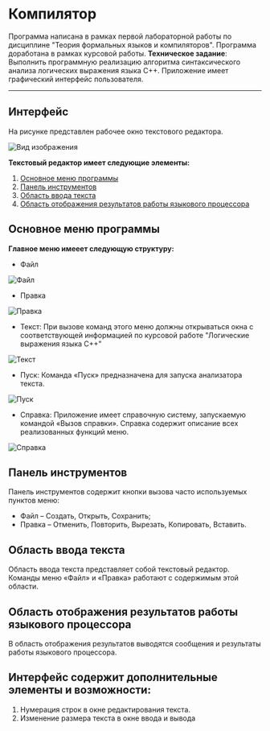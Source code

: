 # Компилятор
Программа написана в рамках первой лабораторной работы по дисциплине "Теория формальных языков и компиляторов".
Программа доработана в рамках курсовой работы.
__Техническое задание__:
Выполнить программную реализацию алгоритма синтаксического анализа логических выражения языка С++.
Приложение имеет графический интерфейс пользователя.
____
## Интерфейс
На рисунке представлен рабочее окно текстового редактора.

![Вид изображения](info/help/%D0%BE%D1%82%D0%BA%D1%80%D1%8B%D1%82%D0%B8%D0%B5%20%D0%BF%D1%80%D0%BE%D0%B3%D1%80%D0%B0%D0%BC%D0%BC%D1%8B.png)

__Текстовый редактор имеет следующие элементы:__

1. [Основное меню программы](#основное-меню-программы)
2. [Панель инструментов](#панель-инструментов)
3. [Область ввода текста](#область-ввода-текста)
4. [Область отображения результатов работы языкового процессора](#область-отображения-результатов-работы-языкового-процессора)

## Основное меню программы

__Главное меню имееет следующую структуру:__
* Файл

![Файл](info/help/%D1%84%D0%B0%D0%B9%D0%BB.png)
* Правка

![Правка](info/help/%D0%BF%D1%80%D0%B0%D0%B2%D0%BA%D0%B0.png)
* Текст:
При вызове команд этого меню должны открываться окна с соответствующей информацией по курсовой работе "Логические выражения языка С++" 

![Текст](info/help/%D1%82%D0%B5%D0%BA%D1%81%D1%82.png)
* Пуск:
Команда «Пуск» предназначена для запуска анализатора текста.

![Пуск](info/help/%D0%Bf%D1%83%D1%81%D0%BA%32.png)
* Справка:
Приложение имеет справочную систему, запускаемую командой «Вызов справки».
Справка содержит описание всех реализованных функций меню.

![Справка](info/help/%D1%81%D0%BF%D1%80%D0%B0%D0%B2%D0%BA%D0%B0.png)


## Панель инструментов

Панель инструментов содержит кнопки вызова часто используемых пунктов меню: 
* Файл – Создать, Открыть, Сохранить; 
* Правка – Отменить, Повторить, Вырезать, Копировать, Вставить.

## Область ввода текста

Область ввода текста представляет собой текстовый редактор. Команды меню «Файл» и «Правка» работают с содержимым этой области.

## Область отображения результатов работы языкового процессора

В область отображения результатов выводятся сообщения и результаты работы языкового процессора.

## Интерфейс содержит дополнительные элементы и возможности:
1.	Нумерация строк в окне редактирования текста.
2.	Изменение размера текста в окне ввода и вывода


